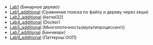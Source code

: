 - [Lab1](https://github.com/uginugin/UTMN_TMP_Labs/tree/main/Lab1) (Бинарное дерево) 
- [Lab1_additional](https://github.com/uginugin/UTMN_TMP_Labs/tree/main/Lab1_additional) (Сравнение поиска по файлу и дереву через хеши)
- [Lab2_additional](https://github.com/uginugin/UTMN_TMP_Labs/tree/main/Lab2_additional) (kernel32)
- [Lab4_additional](https://github.com/uginugin/UTMN_TMP_Labs/tree/main/Lab4_additional) (Docker)
- [Lab5_additional](https://github.com/uginugin/UTMN_TMP_Labs/tree/main/Lab5_additional) (Многопоточность(мультипроцессинг))
- [Lab7_additional](https://github.com/uginugin/UTMN_TMP_Labs/tree/main/Lab7_additional) (Бенчмарк)
- [Lab9_additional](https://github.com/uginugin/UTMN_TMP_Labs/tree/main/patterns) (Паттерны ООП)
